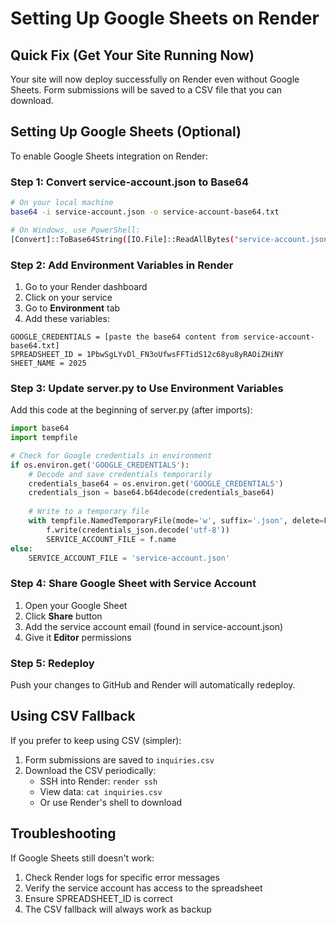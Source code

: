 # Setting Up Google Sheets on Render

## Quick Fix (Get Your Site Running Now)

Your site will now deploy successfully on Render even without Google Sheets. Form submissions will be saved to a CSV file that you can download.

## Setting Up Google Sheets (Optional)

To enable Google Sheets integration on Render:

### Step 1: Convert service-account.json to Base64

```bash
# On your local machine
base64 -i service-account.json -o service-account-base64.txt

# On Windows, use PowerShell:
[Convert]::ToBase64String([IO.File]::ReadAllBytes("service-account.json")) | Out-File service-account-base64.txt
```

### Step 2: Add Environment Variables in Render

1. Go to your Render dashboard
2. Click on your service
3. Go to **Environment** tab
4. Add these variables:

```
GOOGLE_CREDENTIALS = [paste the base64 content from service-account-base64.txt]
SPREADSHEET_ID = 1PbwSgLYvDl_FN3oUfwsFFTidS12c68yu8yRAOiZHiNY
SHEET_NAME = 2025
```

### Step 3: Update server.py to Use Environment Variables

Add this code at the beginning of server.py (after imports):

```python
import base64
import tempfile

# Check for Google credentials in environment
if os.environ.get('GOOGLE_CREDENTIALS'):
    # Decode and save credentials temporarily
    credentials_base64 = os.environ.get('GOOGLE_CREDENTIALS')
    credentials_json = base64.b64decode(credentials_base64)
    
    # Write to a temporary file
    with tempfile.NamedTemporaryFile(mode='w', suffix='.json', delete=False) as f:
        f.write(credentials_json.decode('utf-8'))
        SERVICE_ACCOUNT_FILE = f.name
else:
    SERVICE_ACCOUNT_FILE = 'service-account.json'
```

### Step 4: Share Google Sheet with Service Account

1. Open your Google Sheet
2. Click **Share** button
3. Add the service account email (found in service-account.json)
4. Give it **Editor** permissions

### Step 5: Redeploy

Push your changes to GitHub and Render will automatically redeploy.

## Using CSV Fallback

If you prefer to keep using CSV (simpler):

1. Form submissions are saved to `inquiries.csv`
2. Download the CSV periodically:
   - SSH into Render: `render ssh`
   - View data: `cat inquiries.csv`
   - Or use Render's shell to download

## Troubleshooting

If Google Sheets still doesn't work:
1. Check Render logs for specific error messages
2. Verify the service account has access to the spreadsheet
3. Ensure SPREADSHEET_ID is correct
4. The CSV fallback will always work as backup